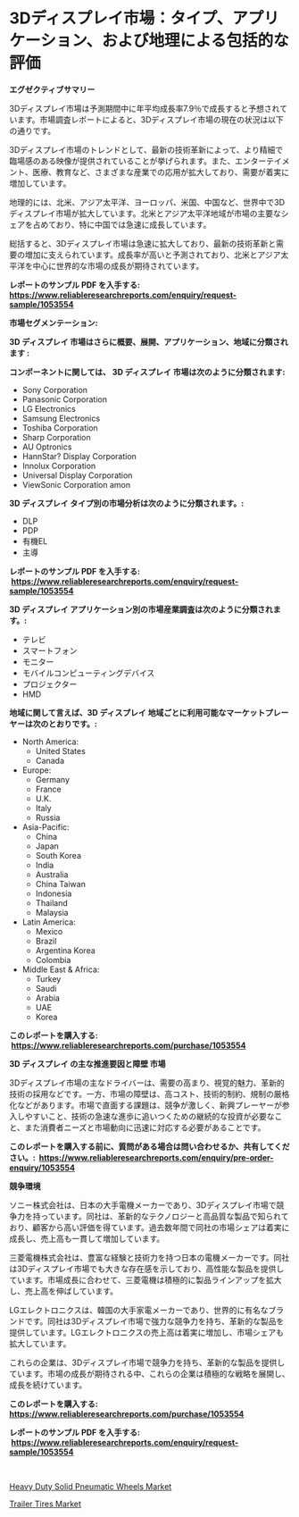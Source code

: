 <p><h1>3Dディスプレイ市場：タイプ、アプリケーション、および地理による包括的な評価</h1></p><p><strong>エグゼクティブサマリー</strong></p>
<p><p>3Dディスプレイ市場は予測期間中に年平均成長率7.9％で成長すると予想されています。市場調査レポートによると、3Dディスプレイ市場の現在の状況は以下の通りです。</p><p>3Dディスプレイ市場のトレンドとして、最新の技術革新によって、より精細で臨場感のある映像が提供されていることが挙げられます。また、エンターテイメント、医療、教育など、さまざまな産業での応用が拡大しており、需要が着実に増加しています。</p><p>地理的には、北米、アジア太平洋、ヨーロッパ、米国、中国など、世界中で3Dディスプレイ市場が拡大しています。北米とアジア太平洋地域が市場の主要なシェアを占めており、特に中国では急速に成長しています。</p><p>総括すると、3Dディスプレイ市場は急速に拡大しており、最新の技術革新と需要の増加に支えられています。成長率が高いと予測されており、北米とアジア太平洋を中心に世界的な市場の成長が期待されています。</p></p>
<p><strong>レポートのサンプル PDF を入手する: <a href="https://www.reliableresearchreports.com/enquiry/request-sample/1053554">https://www.reliableresearchreports.com/enquiry/request-sample/1053554</a></strong></p>
<p><strong>市場セグメンテーション:</strong></p>
<p><strong> 3D ディスプレイ 市場はさらに概要、展開、アプリケーション、地域に分類されます :</strong></p>
<p><strong>コンポーネントに関しては、 3D ディスプレイ 市場は次のように分類されます: &nbsp;</strong></p>
<p><ul><li>Sony Corporation</li><li>Panasonic Corporation</li><li>LG Electronics</li><li>Samsung Electronics</li><li>Toshiba Corporation</li><li>Sharp Corporation</li><li>AU Optronics</li><li>HannStar? Display Corporation</li><li>Innolux Corporation</li><li>Universal Display Corporation</li><li>ViewSonic Corporation amon</li></ul></p>
<p><strong> 3D ディスプレイ タイプ別の市場分析は次のように分類されます。:</strong></p>
<p><ul><li>DLP</li><li>PDP</li><li>有機EL</li><li>主導</li></ul></p>
<p><strong>レポートのサンプル PDF を入手する: &nbsp;<a href="https://www.reliableresearchreports.com/enquiry/request-sample/1053554">https://www.reliableresearchreports.com/enquiry/request-sample/1053554</a></strong></p>
<p><strong> 3D ディスプレイ アプリケーション別の市場産業調査は次のように分類されます。:</strong></p>
<p><ul><li>テレビ</li><li>スマートフォン</li><li>モニター</li><li>モバイルコンピューティングデバイス</li><li>プロジェクター</li><li>HMD</li></ul></p>
<p><strong>地域に関して言えば、3D ディスプレイ 地域ごとに利用可能なマーケットプレーヤーは次のとおりです。:</strong></p>
<p><ul>
    <li>
        North America:
        <ul>
            <li>United States</li>
            <li>Canada</li>
        </ul>
    </li>
    <li>
        Europe:
        <ul>
            <li>Germany</li>
            <li>France</li>
            <li>U.K.</li>
            <li>Italy</li>
            <li>Russia</li>
        </ul>
    </li>
    <li>
        Asia-Pacific:
        <ul>
            <li>China</li>
            <li>Japan</li>
            <li>South Korea</li>
            <li>India</li>
            <li>Australia</li>
            <li>China Taiwan</li>
            <li>Indonesia</li>
            <li>Thailand</li>
            <li>Malaysia</li>
        </ul>
    </li>
    <li>
        Latin America:
        <ul>
            <li>Mexico</li>
            <li>Brazil</li>
            <li>Argentina Korea</li>
            <li>Colombia</li>
        </ul>
    </li>
    <li>
        Middle East & Africa:
        <ul>
            <li>Turkey</li>
            <li>Saudi</li>
            <li>Arabia</li>
            <li>UAE</li>
            <li>Korea</li>
        </ul>
    </li>
    </ul></p>
<p><strong>このレポートを購入する: &nbsp;<a href="https://www.reliableresearchreports.com/purchase/1053554">https://www.reliableresearchreports.com/purchase/1053554</a></strong></p>
<p><strong>3D ディスプレイ の主な推進要因と障壁 市場</strong></p>
<p><p>3Dディスプレイ市場の主なドライバーは、需要の高まり、視覚的魅力、革新的技術の採用などです。一方、市場の障壁は、高コスト、技術的制約、規制の厳格化などがあります。市場で直面する課題は、競争が激しく、新興プレーヤーが参入しやすいこと、技術の急速な進歩に追いつくための継続的な投資が必要なこと、また消費者ニーズと市場動向に迅速に対応する必要があることです。</p></p>
<p><strong>このレポートを購入する前に、質問がある場合は問い合わせるか、共有してください。:&nbsp; <a href="https://www.reliableresearchreports.com/enquiry/pre-order-enquiry/1053554">https://www.reliableresearchreports.com/enquiry/pre-order-enquiry/1053554</a></strong></p>
<p><strong>競争環境</strong></p>
<p><p>ソニー株式会社は、日本の大手電機メーカーであり、3Dディスプレイ市場で競争力を持っています。同社は、革新的なテクノロジーと高品質な製品で知られており、顧客から高い評価を得ています。過去数年間で同社の市場シェアは着実に成長し、売上高も一貫して増加しています。</p><p>三菱電機株式会社は、豊富な経験と技術力を持つ日本の電機メーカーです。同社は3Dディスプレイ市場でも大きな存在感を示しており、高性能な製品を提供しています。市場成長に合わせて、三菱電機は積極的に製品ラインアップを拡大し、売上高を伸ばしています。</p><p>LGエレクトロニクスは、韓国の大手家電メーカーであり、世界的に有名なブランドです。同社は3Dディスプレイ市場で強力な競争力を持ち、革新的な製品を提供しています。LGエレクトロニクスの売上高は着実に増加し、市場シェアも拡大しています。</p><p>これらの企業は、3Dディスプレイ市場で競争力を持ち、革新的な製品を提供しています。市場の成長が期待される中、これらの企業は積極的な戦略を展開し、成長を続けています。</p></p>
<p><strong>このレポートを購入する: &nbsp; <a href="https://www.reliableresearchreports.com/purchase/1053554">https://www.reliableresearchreports.com/purchase/1053554</a></strong></p>
<p><strong>レポートのサンプル PDF を入手する: &nbsp;<a href="https://www.reliableresearchreports.com/enquiry/request-sample/1053554">https://www.reliableresearchreports.com/enquiry/request-sample/1053554</a></strong><strong></strong></p>
<p>&nbsp;</p>
<p><p><a href="https://funky-papaya-cf4.notion.site/Heavy-Duty-Solid-Pneumatic-Wheels-Market-Offers-Provide-Insightful-Data-for-the-Time-Period-from-202-46713e95a8b543bbab196953fa2df4f0">Heavy Duty Solid Pneumatic Wheels Market</a></p><p><a href="https://sore-arch-6db.notion.site/Trailer-Tires-Market-Offers-Provide-Insightful-Data-for-the-Time-Period-from-2024-to-2031-and-also-P-490b83e8492c473186b238d9a35b938c">Trailer Tires Market</a></p></p>